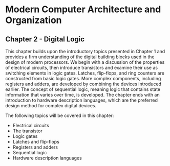 # Modern Computer Architecture and Organization
## Chapter 2 - Digital Logic

This chapter builds upon the introductory topics presented in Chapter 1 and provides a firm understanding of the digital building blocks used in the design of modern processors. We begin with a discussion of the properties of electrical circuits, then introduce transistors and examine their use as switching elements in logic gates. Latches, flip-flops, and ring counters are constructed from basic logic gates. More complex components, including registers and adders, are developed by combining the devices introduced earlier. The concept of sequential logic, meaning logic that contains state information that varies over time, is developed. The chapter ends with an introduction to hardware description languages, which are the preferred design method for complex digital devices.

The following topics will be covered in this chapter:
* Electrical circuits
* The transistor
* Logic gates
* Latches and flip-flops
* Registers and adders
* Sequential logic
* Hardware description languages
